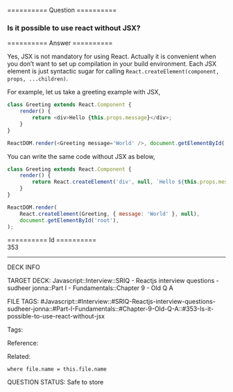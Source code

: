 ========== Question ==========  

### Is it possible to use react without JSX?  

========== Answer ==========  

Yes, JSX is not mandatory for using React. Actually it is convenient when you don’t want to set up compilation in your build environment. Each JSX element is just syntactic sugar for calling `React.createElement(component, props, ...children)`.

For example, let us take a greeting example with JSX,

```javascript
class Greeting extends React.Component {
    render() {
        return <div>Hello {this.props.message}</div>;
    }
}

ReactDOM.render(<Greeting message='World' />, document.getElementById('root'));
```

You can write the same code without JSX as below,

```javascript
class Greeting extends React.Component {
    render() {
        return React.createElement('div', null, `Hello ${this.props.message}`);
    }
}

ReactDOM.render(
    React.createElement(Greeting, { message: 'World' }, null),
    document.getElementById('root'),
);
```

========== Id ==========  
353

---

DECK INFO

TARGET DECK: Javascript::Interview::SRIQ - Reactjs interview questions - sudheer jonna::Part I - Fundamentals::Chapter 9 - Old Q A

FILE TAGS: #Javascript::#Interview::#SRIQ-Reactjs-interview-questions-sudheer-jonna::#Part-I-Fundamentals::#Chapter-9-Old-Q-A::#353-Is-it-possible-to-use-react-without-jsx

Tags:

Reference:

Related:

```dataview
where file.name = this.file.name
```

QUESTION STATUS: Safe to store
